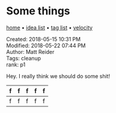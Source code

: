 # Some things

[home](../index.md) • [idea list](../ideas.md) • [tag list](../tags.md) • [velocity](../velocity.md)

Created: 2018-05-15 10:31 PM  
Modified: 2018-05-22 07:44 PM  
Author: Matt Reider  
Tags: cleanup  
rank: p1  

Hey. I really think we should do some shit!

|f   | f  | f  |  f | f  |
|---|---|---|---|---|
|f   |f   |f   |f   |f   |

